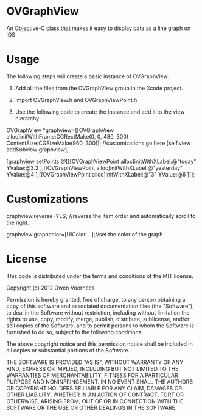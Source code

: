 OVGraphView
===========

An Objective-C class that makes it easy to display data as a line graph on iOS


Usage
===========

The following steps will create a basic instance of OVGraphView:

1. Add all the files from the OVGraphView group in the Xcode project.

2. Import OVGraphView.h and OVGraphViewPoint.h

3. Use the following code to create the instance and add it to the view hierarchy

 OVGraphView *graphview=[[OVGraphView alloc]initWithFrame:CGRectMake(0, 0, 480, 300) ContentSize:CGSizeMake(960, 300)];
 //customizations go here
[self.view addSubview:graphview];

[graphview setPoints:@[[[OVGraphViewPoint alloc]initWithXLabel:@"today" YValue:@3.2 ],[[OVGraphViewPoint alloc]initWithXLabel:@"yesterday" YValue:@4 ],[[OVGraphViewPoint alloc]initWithXLabel:@"3" YValue:@6 ]]];


Customizations
================

graphview.reverse=YES; //reverse the item order and automatically scroll to the right.

graphview.graphcolor=[UIColor ...];//set the color of the graph

License
=========
This code is distributed under the terms and conditions of the MIT license.

Copyright (c) 2012 Owen Voorhees

Permission is hereby granted, free of charge, to any person obtaining a copy of this software and associated documentation files (the "Software"), to deal in the Software without restriction, including without limitation the rights to use, copy, modify, merge, publish, distribute, sublicense, and/or sell copies of the Software, and to permit persons to whom the Software is furnished to do so, subject to the following conditions:

The above copyright notice and this permission notice shall be included in all copies or substantial portions of the Software.

THE SOFTWARE IS PROVIDED "AS IS", WITHOUT WARRANTY OF ANY KIND, EXPRESS OR IMPLIED, INCLUDING BUT NOT LIMITED TO THE WARRANTIES OF MERCHANTABILITY, FITNESS FOR A PARTICULAR PURPOSE AND NONINFRINGEMENT. IN NO EVENT SHALL THE AUTHORS OR COPYRIGHT HOLDERS BE LIABLE FOR ANY CLAIM, DAMAGES OR OTHER LIABILITY, WHETHER IN AN ACTION OF CONTRACT, TORT OR OTHERWISE, ARISING FROM, OUT OF OR IN CONNECTION WITH THE SOFTWARE OR THE USE OR OTHER DEALINGS IN THE SOFTWARE.